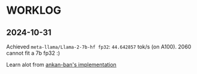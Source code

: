 # WORKLOG
## 2024-10-31

Achieved `meta-llama/Llama-2-7b-hf fp32`: `44.642857` tok/s (on A100). 2060 cannot fit a 7b fp32 :)

Learn alot from [ankan-ban's implementation](https://github.com/ankan-ban/llama2.cu)